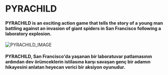 # PYRACHILD

#### PYRACHILD is an exciting action game that tells the story of a young man battling against an invasion of giant spiders in San Francisco following a laboratory explosion.

![PYRACHILD_IMAGE](https://github.com/hilalguzel/pyrachild/assets/101393646/3a7980d5-d629-4822-8383-8a5a563985f9)


#### PYRACHILD, San Francisco'da yaşanan bir laboratuvar patlamasının ardından dev örümceklerin istilasına karşı savaşan genç bir adamın hikayesini anlatan heyecan verici bir aksiyon oyunudur.
